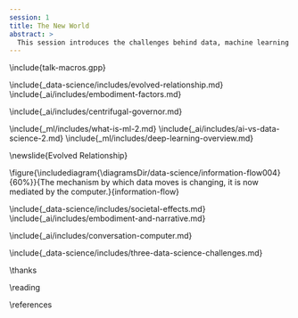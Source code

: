 ```yaml
---
session: 1
title: The New World
abstract: >
  This session introduces the challenges behind data, machine learning and artificial intelligence.
---
```


\include{talk-macros.gpp}

\include{_data-science/includes/evolved-relationship.md}
\include{_ai/includes/embodiment-factors.md}

\include{_ai/includes/centrifugal-governor.md}

\include{_ml/includes/what-is-ml-2.md}
\include{_ai/includes/ai-vs-data-science-2.md}
\include{_ml/includes/deep-learning-overview.md}

\newslide{Evolved Relationship}

\figure{\includediagram{\diagramsDir/data-science/information-flow004}{60%}}{The mechanism by which data moves is changing, it is now mediated by the computer.}{information-flow}

\include{_data-science/includes/societal-effects.md}
\include{_ai/includes/embodiment-and-narrative.md}


\include{_ai/includes/conversation-computer.md}

\include{_data-science/includes/three-data-science-challenges.md}

\thanks

\reading

\references
